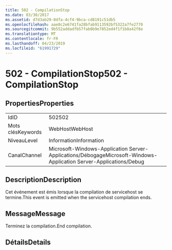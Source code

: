 ```yaml
---
title: 502 - CompilationStop
ms.date: 03/30/2017
ms.assetid: d7d3ab29-0dfa-4cf4-9bca-cd8191c51db5
ms.openlocfilehash: aae8c2e6741fa28bfab9113592bf5322a7fe2770
ms.sourcegitcommit: 9b552addadfb57fab0b9e7852ed4f1f1b8a42f8e
ms.translationtype: MT
ms.contentlocale: fr-FR
ms.lasthandoff: 04/23/2019
ms.locfileid: "61991729"
---
```

# <a name="502---compilationstop"></a><span data-ttu-id="b55b7-102">502 - CompilationStop</span><span class="sxs-lookup"><span data-stu-id="b55b7-102">502 - CompilationStop</span></span>
## <a name="properties"></a><span data-ttu-id="b55b7-103">Properties</span><span class="sxs-lookup"><span data-stu-id="b55b7-103">Properties</span></span>  
  
|||  
|-|-|  
|<span data-ttu-id="b55b7-104">Id</span><span class="sxs-lookup"><span data-stu-id="b55b7-104">ID</span></span>|<span data-ttu-id="b55b7-105">502</span><span class="sxs-lookup"><span data-stu-id="b55b7-105">502</span></span>|  
|<span data-ttu-id="b55b7-106">Mots clés</span><span class="sxs-lookup"><span data-stu-id="b55b7-106">Keywords</span></span>|<span data-ttu-id="b55b7-107">WebHost</span><span class="sxs-lookup"><span data-stu-id="b55b7-107">WebHost</span></span>|  
|<span data-ttu-id="b55b7-108">Niveau</span><span class="sxs-lookup"><span data-stu-id="b55b7-108">Level</span></span>|<span data-ttu-id="b55b7-109">Information</span><span class="sxs-lookup"><span data-stu-id="b55b7-109">Information</span></span>|  
|<span data-ttu-id="b55b7-110">Canal</span><span class="sxs-lookup"><span data-stu-id="b55b7-110">Channel</span></span>|<span data-ttu-id="b55b7-111">Microsoft-Windows-Application Server-Applications/Débogage</span><span class="sxs-lookup"><span data-stu-id="b55b7-111">Microsoft-Windows-Application Server-Applications/Debug</span></span>|  
  
## <a name="description"></a><span data-ttu-id="b55b7-112">Description</span><span class="sxs-lookup"><span data-stu-id="b55b7-112">Description</span></span>  
 <span data-ttu-id="b55b7-113">Cet événement est émis lorsque la compilation de servicehost se termine.</span><span class="sxs-lookup"><span data-stu-id="b55b7-113">This event is emitted when the servicehost compilation ends.</span></span>  
  
## <a name="message"></a><span data-ttu-id="b55b7-114">Message</span><span class="sxs-lookup"><span data-stu-id="b55b7-114">Message</span></span>  
 <span data-ttu-id="b55b7-115">Terminez la compilation.</span><span class="sxs-lookup"><span data-stu-id="b55b7-115">End compilation.</span></span>  
  
## <a name="details"></a><span data-ttu-id="b55b7-116">Détails</span><span class="sxs-lookup"><span data-stu-id="b55b7-116">Details</span></span>
